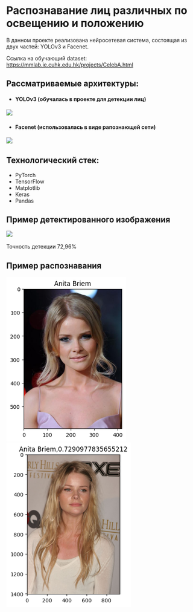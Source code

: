 # Распознавание лиц различных по освещению и положению

В данном проекте реализована нейросетевая система, состоящая из двух частей: YOLOv3 и Facenet.

Ссылка на обучающий dataset: https://mmlab.ie.cuhk.edu.hk/projects/CelebA.html

## Рассматриваемые архитектуры:
- #### YOLOv3 (обучалась в проекте для детекции лиц)
<image src="yolo.jpg">

- #### Facenet (использовалась в виде рапознающей сети)
<image src="facenet.png">

## Технологический стек:
- PyTorch
- TensorFlow
- Matplotlib
- Keras
- Pandas

## Пример детектированного  изображения
<image src="pred.png">

Точность детекции  72,96%

## Пример распознавания
![alt](anchor_facenet.png)  ![alt](positive_facenet.png)
